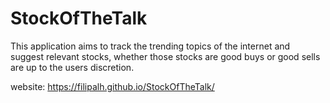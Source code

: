 # StockOfTheTalk
This application aims to track the trending topics of the internet and suggest relevant stocks, whether those stocks are good buys or good sells are up to the users discretion. 

website: https://filipalh.github.io/StockOfTheTalk/
